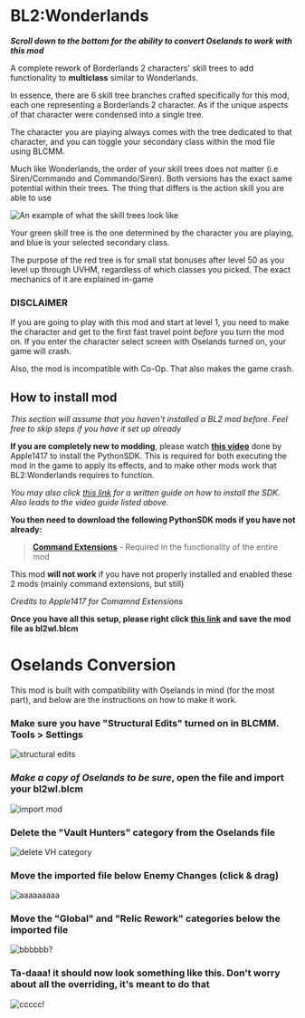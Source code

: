 # BL2:Wonderlands

***Scroll down to the bottom for the ability to convert Oselands to work with this mod***

A complete rework of Borderlands 2 characters' skill trees to add functionality to **multiclass** similar to Wonderlands.

In essence, there are 6 skill tree branches crafted specifically for this mod, each one representing a Borderlands 2 character. As if the unique aspects of that character were condensed into a single tree.

The character you are playing always comes with the tree dedicated to that character, and you can toggle your secondary class within the mod file using BLCMM.

Much like Wonderlands, the order of your skill trees does not matter (i.e Siren/Commando and Commando/Siren). Both versions has the exact same potential within their trees. The thing that differs is the action skill you are able to use

![An example of what the skill trees look like](https://i.imgur.com/J874JxV.png)


Your green skill tree is the one determined by the character you are playing, and blue is your selected secondary class.

The purpose of the red tree is for small stat bonuses after level 50 as you level up through UVHM, regardless of which classes you picked. The exact mechanics of it are explained in-game


### DISCLAIMER

If you are going to play with this mod and start at level 1, you need to make the character and get to the first fast travel point *before* you turn the mod on. If you enter the character select screen with Oselands turned on, your game will crash.

Also, the mod is incompatible with Co-Op. That also makes the game crash.




## How to install mod

*This section will assume that you haven't installed a BL2 mod before. Feel free to skip steps if you have it set up already*

**If you are completely new to modding**, please watch **[this video](https://www.youtube.com/watch?v=57WxvASCX70&t=1s)** done by Apple1417 to install the PythonSDK. This is required for both executing the mod in the game to apply its effects, and to make other mods work that BL2:Wonderlands requires to function.

*You may also click [this link](https://bl-sdk.github.io/) for a written guide on how to install the SDK. Also leads to the video guide listed above.*

**You then need to download the following PythonSDK mods if you have not already:**

> **[Command Extensions](https://bl-sdk.github.io/mods/CommandExtensions/)** - Required in the functionality of the entire mod

This mod **will not work** if you have not properly installed and enabled these 2 mods (mainly command extensions, but still)

*Credits to Apple1417 for Comamnd Extensions*


**Once you have all this setup, please right click [this link](https://raw.githubusercontent.com/BLCM/BLCMods/master/Borderlands%202%20mods/osetor74/Oselands/Oselands.blcm) and save the mod file as bl2wl.blcm**


# Oselands Conversion

This mod is built with compatibility with Oselands in mind (for the most part), and below are the instructions on how to make it work.

### Make sure you have "Structural Edits" turned on in BLCMM.  Tools > Settings
![structural edits](https://i.imgur.com/GY64MHN.png)

### ***Make a copy of Oselands to be sure***, open the file and import your bl2wl.blcm
![import mod](https://i.imgur.com/9377L5D.png)

### Delete the "Vault Hunters" category from the Oselands file
![delete VH category](https://i.imgur.com/EvXXb5Q.png)

### Move the imported file below Enemy Changes (click & drag)
![aaaaaaaaa](https://i.imgur.com/ylKyVtK.png)

### Move the "Global" and "Relic Rework" categories below the imported file
![bbbbbb?](https://i.imgur.com/w08Laj9.png)

### Ta-daaa! it should now look something like this. Don't worry about all the overriding, it's meant to do that
![ccccc!](https://i.imgur.com/RDMNnsJ.png)
